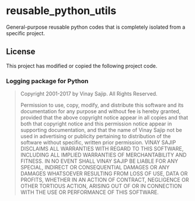 # reusable_python_utils

General-purpose reusable python codes that is completely isolated from a specific project.

## License

This project has modified or copied the following project code.

### Logging package for Python

>Copyright 2001-2017 by Vinay Sajip. All Rights Reserved.
>
>Permission to use, copy, modify, and distribute this software and its
>documentation for any purpose and without fee is hereby granted,
>provided that the above copyright notice appear in all copies and that
>both that copyright notice and this permission notice appear in
>supporting documentation, and that the name of Vinay Sajip
>not be used in advertising or publicity pertaining to distribution
>of the software without specific, written prior permission.
>VINAY SAJIP DISCLAIMS ALL WARRANTIES WITH REGARD TO THIS SOFTWARE, INCLUDING
>ALL IMPLIED WARRANTIES OF MERCHANTABILITY AND FITNESS. IN NO EVENT SHALL
>VINAY SAJIP BE LIABLE FOR ANY SPECIAL, INDIRECT OR CONSEQUENTIAL DAMAGES OR
>ANY DAMAGES WHATSOEVER RESULTING FROM LOSS OF USE, DATA OR PROFITS, WHETHER
>IN AN ACTION OF CONTRACT, NEGLIGENCE OR OTHER TORTIOUS ACTION, ARISING OUT
>OF OR IN CONNECTION WITH THE USE OR PERFORMANCE OF THIS SOFTWARE.
